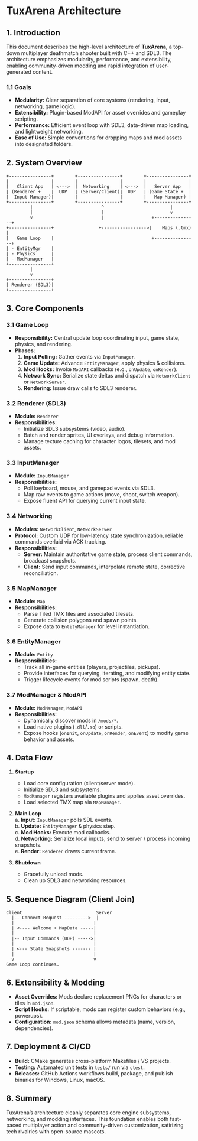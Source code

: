 # TuxArena Architecture

## 1. Introduction
This document describes the high-level architecture of **TuxArena**, a top-down multiplayer deathmatch shooter built with C++ and SDL3. The architecture emphasizes modularity, performance, and extensibility, enabling community-driven modding and rapid integration of user-generated content.

### 1.1 Goals
- **Modularity:** Clear separation of core systems (rendering, input, networking, game logic).  
- **Extensibility:** Plugin-based ModAPI for asset overrides and gameplay scripting.  
- **Performance:** Efficient event loop with SDL3, data-driven map loading, and lightweight networking.  
- **Ease of Use:** Simple conventions for dropping maps and mod assets into designated folders.


## 2. System Overview

```plaintext
+----------------+        +----------------+        +----------------+
|                |        |                |        |                |
|   Client App   | <--->  |  Networking    | <--->  |   Server App   |
| (Renderer +    |  UDP   | (Server/Client)|  UDP   | (Game State +  |
|  Input Manager)|        |                |        |   Map Manager) |
+----------------+        +----------------+        +----------------+
         |                          ^                         |
         |                          |                         v
         v                          |                  +----------------+
+----------------+                 +----------------->|    Maps (.tmx)  |
|   Game Loop    |                                     +----------------+
| - EntityMgr    |
| - Physics      |
| - ModManager   |
+----------------+
         |
         v
+----------------+
| Renderer (SDL3)|
+----------------+
```  


## 3. Core Components

### 3.1 Game Loop
- **Responsibility:** Central update loop coordinating input, game state, physics, and rendering.  
- **Phases:**  
  1. **Input Polling:** Gather events via `InputManager`.  
  2. **Game Update:** Advance `EntityManager`, apply physics & collisions.  
  3. **Mod Hooks:** Invoke `ModAPI` callbacks (e.g., `onUpdate`, `onRender`).  
  4. **Network Sync:** Serialize state deltas and dispatch via `NetworkClient` or `NetworkServer`.  
  5. **Rendering:** Issue draw calls to SDL3 renderer.

### 3.2 Renderer (SDL3)
- **Module:** `Renderer`  
- **Responsibilities:**  
  - Initialize SDL3 subsystems (video, audio).  
  - Batch and render sprites, UI overlays, and debug information.  
  - Manage texture caching for character logos, tilesets, and mod assets.

### 3.3 InputManager
- **Module:** `InputManager`  
- **Responsibilities:**  
  - Poll keyboard, mouse, and gamepad events via SDL3.  
  - Map raw events to game actions (move, shoot, switch weapon).  
  - Expose fluent API for querying current input state.

### 3.4 Networking
- **Modules:** `NetworkClient`, `NetworkServer`  
- **Protocol:** Custom UDP for low-latency state synchronization, reliable commands overlaid via ACK tracking.  
- **Responsibilities:**  
  - **Server:** Maintain authoritative game state, process client commands, broadcast snapshots.  
  - **Client:** Send input commands, interpolate remote state, corrective reconciliation.

### 3.5 MapManager
- **Module:** `Map`  
- **Responsibilities:**  
  - Parse Tiled TMX files and associated tilesets.  
  - Generate collision polygons and spawn points.  
  - Expose data to `EntityManager` for level instantiation.

### 3.6 EntityManager
- **Module:** `Entity`  
- **Responsibilities:**  
  - Track all in-game entities (players, projectiles, pickups).  
  - Provide interfaces for querying, iterating, and modifying entity state.  
  - Trigger lifecycle events for mod scripts (spawn, death).

### 3.7 ModManager & ModAPI
- **Module:** `ModManager`, `ModAPI`  
- **Responsibilities:**  
  - Dynamically discover mods in `/mods/*`.  
  - Load native plugins (`.dll`/`.so`) or scripts.  
  - Expose hooks (`onInit`, `onUpdate`, `onRender`, `onEvent`) to modify game behavior and assets.

## 4. Data Flow

1. **Startup**  
   - Load core configuration (client/server mode).  
   - Initialize SDL3 and subsystems.  
   - `ModManager` registers available plugins and applies asset overrides.  
   - Load selected TMX map via `MapManager`.

2. **Main Loop**  
   a. **Input:** `InputManager` polls SDL events.  
   b. **Update:** `EntityManager` & physics step.  
   c. **Mod Hooks:** Execute mod callbacks.  
   d. **Networking:** Serialize local inputs, send to server / process incoming snapshots.  
   e. **Render:** `Renderer` draws current frame.

3. **Shutdown**  
   - Gracefully unload mods.  
   - Clean up SDL3 and networking resources.


## 5. Sequence Diagram (Client Join)

```plaintext
Client                            Server
  |-- Connect Request --------->  |
  |                              |
  | <---- Welcome + MapData -----|
  |                              |
  |-- Input Commands (UDP) ----->|
  |                              |
  | <--- State Snapshots ------- |
  |                              |
  v                              v
Game Loop continues…
```


## 6. Extensibility & Modding
- **Asset Overrides:** Mods declare replacement PNGs for characters or tiles in `mod.json`.  
- **Script Hooks:** If scriptable, mods can register custom behaviors (e.g., powerups).  
- **Configuration:** `mod.json` schema allows metadata (name, version, dependencies).


## 7. Deployment & CI/CD
- **Build:** CMake generates cross-platform Makefiles / VS projects.  
- **Testing:** Automated unit tests in `tests/` run via `ctest`.  
- **Releases:** GitHub Actions workflows build, package, and publish binaries for Windows, Linux, macOS.


## 8. Summary
TuxArena’s architecture cleanly separates core engine subsystems, networking, and modding interfaces. This foundation enables both fast-paced multiplayer action and community-driven customization, satirizing tech rivalries with open-source mascots.

